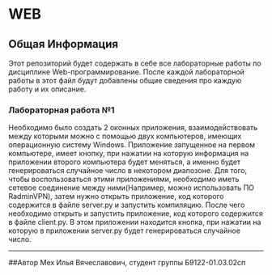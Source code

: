 # WEB
## Общая Информация
Этот репозиторий будет содержать в себе все лабораторные работы по дисциплине Web-программирование. После каждой лабораторной работы в этот файл будут добавлены общие сведения про каждую работу и их описание.
### Лабораторная работа №1
Необходимо было создать 2 оконных приложения, взаимодействовать между которыми можно с помощью двух компьютеров, имеющих операционную систему Windows. Приложение запущенное на первом компьютере, имеет кнопку, при нажатии на которую информация на приложении второго компьютера будет меняться, а именно будет генерироваться случайное число в некотором диапозоне. Для того, чтобы воспользоваться этими приложениями, необходимо иметь сетевое соединение между ними(Например, можно использовать ПО RadminVPN), затем нужно открыть приложение, код которого содержится в файле server.py и запустить компиляцию. После чего необходимо открыть и запустить приложение, код которого содержится в файле client.py. В этом приложении находится кнопка, при нажатии на которую в приложении server.py будет генерироваться случайное число.
***
##Автор
Мех Илья Вячеславович, студент группы Б9122-01.03.02сп
